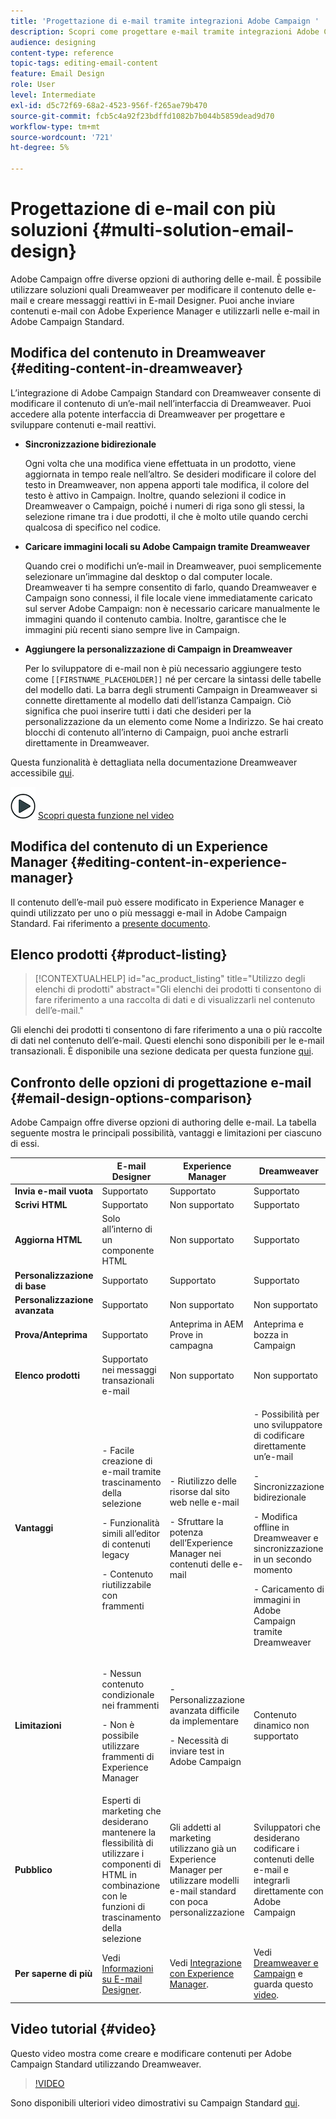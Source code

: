 ```yaml
---
title: 'Progettazione di e-mail tramite integrazioni Adobe Campaign '
description: Scopri come progettare e-mail tramite integrazioni Adobe Campaign in E-mail Designer.
audience: designing
content-type: reference
topic-tags: editing-email-content
feature: Email Design
role: User
level: Intermediate
exl-id: d5c72f69-68a2-4523-956f-f265ae79b470
source-git-commit: fcb5c4a92f23bdffd1082b7b044b5859dead9d70
workflow-type: tm+mt
source-wordcount: '721'
ht-degree: 5%

---
```


# Progettazione di e-mail con più soluzioni {#multi-solution-email-design}

Adobe Campaign offre diverse opzioni di authoring delle e-mail. È possibile utilizzare soluzioni quali Dreamweaver per modificare il contenuto delle e-mail e creare messaggi reattivi in E-mail Designer. Puoi anche inviare contenuti e-mail con Adobe Experience Manager e utilizzarli nelle e-mail in Adobe Campaign Standard.

## Modifica del contenuto in Dreamweaver {#editing-content-in-dreamweaver}

L’integrazione di Adobe Campaign Standard con Dreamweaver consente di modificare il contenuto di un’e-mail nell’interfaccia di Dreamweaver. Puoi accedere alla potente interfaccia di Dreamweaver per progettare e sviluppare contenuti e-mail reattivi.

* **Sincronizzazione bidirezionale**

   Ogni volta che una modifica viene effettuata in un prodotto, viene aggiornata in tempo reale nell’altro. Se desideri modificare il colore del testo in Dreamweaver, non appena apporti tale modifica, il colore del testo è attivo in Campaign. Inoltre, quando selezioni il codice in Dreamweaver o Campaign, poiché i numeri di riga sono gli stessi, la selezione rimane tra i due prodotti, il che è molto utile quando cerchi qualcosa di specifico nel codice.

* **Caricare immagini locali su Adobe Campaign tramite Dreamweaver**

   Quando crei o modifichi un’e-mail in Dreamweaver, puoi semplicemente selezionare un’immagine dal desktop o dal computer locale. Dreamweaver ti ha sempre consentito di farlo, quando Dreamweaver e Campaign sono connessi, il file locale viene immediatamente caricato sul server Adobe Campaign: non è necessario caricare manualmente le immagini quando il contenuto cambia. Inoltre, garantisce che le immagini più recenti siano sempre live in Campaign.

* **Aggiungere la personalizzazione di Campaign in Dreamweaver**

   Per lo sviluppatore di e-mail non è più necessario aggiungere testo come `[[FIRSTNAME_PLACEHOLDER]]` né per cercare la sintassi delle tabelle del modello dati. La barra degli strumenti Campaign in Dreamweaver si connette direttamente al modello dati dell’istanza Campaign. Ciò significa che puoi inserire tutti i dati che desideri per la personalizzazione da un elemento come Nome a Indirizzo. Se hai creato blocchi di contenuto all’interno di Campaign, puoi anche estrarli direttamente in Dreamweaver.

Questa funzionalità è dettagliata nella documentazione Dreamweaver accessibile [qui](https://helpx.adobe.com/it/dreamweaver/using/working-with-dreamweaver-and-campaign.html).

![](assets/do-not-localize/how-to-video.png) [Scopri questa funzione nel video](#video)

## Modifica del contenuto di un Experience Manager {#editing-content-in-experience-manager}

Il contenuto dell’e-mail può essere modificato in Experience Manager e quindi utilizzato per uno o più messaggi e-mail in Adobe Campaign Standard. Fai riferimento a [presente documento](../../integrating/using/integrating-with-experience-manager.md).

## Elenco prodotti {#product-listing}

>[!CONTEXTUALHELP]
>id="ac_product_listing"
>title="Utilizzo degli elenchi di prodotti"
>abstract="Gli elenchi dei prodotti ti consentono di fare riferimento a una raccolta di dati e di visualizzarli nel contenuto dell’e-mail."

Gli elenchi dei prodotti ti consentono di fare riferimento a una o più raccolte di dati nel contenuto dell’e-mail. Questi elenchi sono disponibili per le e-mail transazionali. È disponibile una sezione dedicata per questa funzione [qui](../../designing/using/using-product-listings.md).

## Confronto delle opzioni di progettazione e-mail {#email-design-options-comparison}

Adobe Campaign offre diverse opzioni di authoring delle e-mail. La tabella seguente mostra le principali possibilità, vantaggi e limitazioni per ciascuno di essi.

<table> 
 <thead> 
  <tr> 
   <th> </th> 
   <th> E-mail Designer<br /> </th> 
   <th> Experience Manager<br /> </th> 
   <th> Dreamweaver<br /> </th> 
  </tr> 
 </thead> 
 <tbody> 
  <tr> 
   <td> <strong>Invia e-mail vuota</strong><br /> </td> 
   <td> Supportato<br /> </td> 
   <td> Supportato<br /> </td> 
   <td> Supportato<br /> </td> 
  </tr> 
  <tr> 
   <td> <strong>Scrivi HTML</strong><br /> </td> 
   <td> Supportato<br /> </td> 
   <td> Non supportato<br /> </td> 
   <td> Supportato<br /> </td> 
  </tr> 
  <tr> 
   <td> <strong>Aggiorna HTML</strong><br /> </td> 
   <td> Solo all’interno di un componente HTML<br /> </td> 
   <td> Non supportato<br /> </td> 
   <td> Supportato<br /> </td> 
  </tr> 
  <tr> 
   <td> <strong>Personalizzazione di base</strong><br /> </td> 
   <td> Supportato<br /> </td> 
   <td> Supportato<br /> </td> 
   <td> Supportato<br /> </td> 
  </tr> 
  <tr> 
   <td> <strong>Personalizzazione avanzata</strong><br /> </td> 
   <td> Supportato<br /> </td> 
   <td> Non supportato<br /> </td> 
   <td> Non supportato<br /> </td> 
  </tr> 
  <tr> 
   <td> <strong>Prova/Anteprima</strong><br /> </td> 
   <td> Supportato<br /> </td> 
   <td> Anteprima in AEM<br /> Prove in campagna<br /> </td> 
   <td> Anteprima e bozza in Campaign<br /> </td> 
  </tr> 
  <tr> 
   <td> <strong>Elenco prodotti</strong><br /> </td> 
   <td> Supportato nei messaggi transazionali e-mail<br /> </td> 
   <td> Non supportato<br /> </td> 
   <td> Non supportato<br /> </td> 
  </tr> 
  <tr> 
   <td> <strong>Vantaggi</strong><br /> </td> 
   <td> 
     <p>- Facile creazione di e-mail tramite trascinamento della selezione</p>
     <p>- Funzionalità simili all’editor di contenuti legacy</p>
     <p>- Contenuto riutilizzabile con frammenti</p>
  </td> 
   <td> 
     <p>- Riutilizzo delle risorse dal sito web nelle e-mail</p>
     <p>- Sfruttare la potenza dell’Experience Manager nei contenuti delle e-mail</p>
    </td> 
   <td> 
    <p>- Possibilità per uno sviluppatore di codificare direttamente un’e-mail</p>
    <p>- Sincronizzazione bidirezionale</p>
    <p>- Modifica offline in Dreamweaver e sincronizzazione in un secondo momento</p>
    <p>- Caricamento di immagini in Adobe Campaign tramite Dreamweaver</p>
  </td> 
  </tr> 
  <tr> 
   <td> <strong>Limitazioni</strong><br /> </td> 
   <td> 
     <p>- Nessun contenuto condizionale nei frammenti</p>
     <p>- Non è possibile utilizzare frammenti di Experience Manager</p>
  </td> 
   <td> 
     <p>- Personalizzazione avanzata difficile da implementare</p>
     <p>- Necessità di inviare test in Adobe Campaign</p>
  </td> 
   <td> Contenuto dinamico non supportato<br /> </td> 
  </tr> 
  <tr> 
   <td> <strong>Pubblico</strong><br /> </td> 
   <td> Esperti di marketing che desiderano mantenere la flessibilità di utilizzare i componenti di HTML in combinazione con le funzioni di trascinamento della selezione<br /> </td> 
   <td> Gli addetti al marketing utilizzano già un Experience Manager per utilizzare modelli e-mail standard con poca personalizzazione<br /> </td> 
   <td> Sviluppatori che desiderano codificare i contenuti delle e-mail e integrarli direttamente con Adobe Campaign<br /> </td> 
  </tr> 
  <tr> 
   <td> <strong>Per saperne di più</strong><br /> </td> 
   <td> Vedi <a href="../../designing/using/designing-content-in-adobe-campaign.md">Informazioni su E-mail Designer</a>.<br /> </td> 
   <td> Vedi <a href="../../integrating/using/integrating-with-experience-manager.md">Integrazione con Experience Manager</a>.<br /> </td> 
   <td> Vedi <a href="https://helpx.adobe.com/dreamweaver/using/working-with-dreamweaver-and-campaign.html">Dreamweaver e Campaign</a> e guarda questo <a href="#video">video</a>.<br /> </td> 
  </tr> 
 </tbody> 
</table>

## Video tutorial {#video}

Questo video mostra come creare e modificare contenuti per Adobe Campaign Standard utilizzando Dreamweaver.

>[!VIDEO](https://video.tv.adobe.com/v/23121?quality=12&captions=eng)

Sono disponibili ulteriori video dimostrativi su Campaign Standard [qui](https://experienceleague.adobe.com/docs/campaign-standard-learn/tutorials/overview.html?lang=it).
